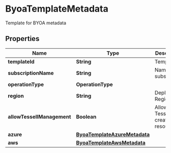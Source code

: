 

# ByoaTemplateMetadata

Template for BYOA metadata

## Properties

Name | Type | Description | Notes
------------ | ------------- | ------------- | -------------
**templateId** | **String** | Template Id |  [optional]
**subscriptionName** | **String** | Name of the subscription |  [optional]
**operationType** | **OperationType** |  |  [optional]
**region** | **String** | Deployment Region |  [optional]
**allowTessellManagement** | **Boolean** | Allow Tessell to create resources |  [optional]
**azure** | [**ByoaTemplateAzureMetadata**](ByoaTemplateAzureMetadata.md) |  |  [optional]
**aws** | [**ByoaTemplateAwsMetadata**](ByoaTemplateAwsMetadata.md) |  |  [optional]



